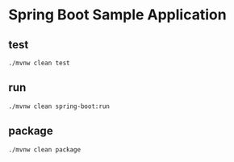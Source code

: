 # Spring Boot Sample Application



## test

```shell
./mvnw clean test
```

## run
```shell
./mvnw clean spring-boot:run
```

## package

```shell
./mvnw clean package
```
